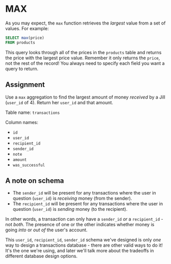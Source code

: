 # MAX

As you may expect, the `max` function retrieves the *largest* value from a set of values. For example:

```SQL
SELECT max(price)
FROM products
```

This query looks through all of the prices in the `products` table and returns the price with the largest price value. Remember it only returns the `price`, not the rest of the record! You always need to specify each field you want a query to return.

## Assignment

Use a `max` aggregation to find the largest amount of money *received* by a Jill (`user_id` of 4). Return her `user_id` and that amount.

Table name: `transactions`

Column names:

* `id`
* `user_id`
* `recipient_id`
* `sender_id`
* `note`
* `amount`
* `was_successful`

## A note on schema

* The `sender_id` will be present for any transactions where the user in question (`user_id`) is *receiving* money (from the sender).
* The `recipient_id` will be present for any transactions where the user in question (`user_id`) is *sending* money (to the recipient).

In other words, a transaction can only have a `sender_id` *or* a `recipient_id` - not *both*. The presence of one or the other indicates whether money is going *into* or *out of* the user's account.

This `user_id`, `recipient_id`, `sender_id` schema we've designed is only *one* way to design a transactions database - there are other valid ways to do it! It's the one we're using, and later we'll talk more about the tradeoffs in different database design options.

